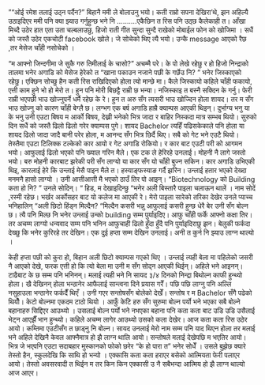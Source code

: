 

”“ओई रमेश तलाई उठ्न पर्दैन?” बिहानै ममी ले बोलाउनु भयो। कती राम्रो सपना देखिरा’थे, झन अहिल्यै उठाइदिएर ममी पनि क्या झ्याउ गर्नुहुन्छ भने नि ……….एकैछिन त रिस पनि उठ्छ कैलेकाही त। आँखा मिच्दै उठेर हात एता उता चल्बलाउछु, हिजो राती गीत सुन्दा सुन्दै राखेको मोबाईल फोन को खोजिमा । सधैं को जस्तै उठेर एकचोटी facebook खोले। जे सोचेको थिए त्यै भयो। उन्कै message आएको रैछ ,तर मेसेज चाँही नसोचेको ।


“म आफ्नो जिन्दगीमा जे सुकै गरु तिमीलाई के चासो?” अचम्मै परे। के पो लेखे रहेछु र हो हिजो निन्द्राको तालमा भनेर अगाडि को मेसेज हेरेको त “खाना पकाउन नजाने पछी के गर्छेउ नि? ” भनेर जिस्काएको रहेछु। एक्छिन सोच्छु हैन कती रिस राखिदिएको होला त्यो मान्छे मा। कैले जिस्कायो कहिले चाँही फकायो, एत्ती काम हुने भो हो मेरो त। हुन पनि मोरी बिछट्टै राम्री छ भन्या। नजिस्काइ त बस्नै सक्दिन के गर्नु। फेरी राम्री भएपछी भाउ खोज्नुपर्ने धर्मै रहेछ के रे। हुन त अरु सँग त्यसरी भाउ खोज्दिन होला शायद। तर म सँग भाउ खोज्नु को कारण चाँही बेग्लै छ। लग्भग एक बर्ष अगाडि हाम्रै क्याम्पस आएकी थिइन्। दुर्भाग्य भनु या के भनु उनी एउटा बिषय म आर्को बिषय, देख्नी भनेको भित्र जादा र बाहिर निस्कदा मात्र सम्भब थियो। सुरुको दिन सधैं को जस्तै ढिलो ढिलो गरेर क्याम्पस पुगे। शायद Bachelor त्यहिँ पढिसकेकाले पनि होला या शायद ढिलो जादा जादै बानी परेर होला, म आनन्द सँग भित्र छिर्दै थिए। सबै को गेट भने एउटै थियो। तेस्तैमा एउटा टिलिक्क टल्केको कार आयो र गेट अगाडि रोकियो। र कार बाट एउटी परी को आगमन भयो। आफुलाई ढिलो भएको पनि ख्याल गरिन मैले। एक टक ले हेरिरहे उनलाई। मोहनी नै लागे जस्तो भयो। बरु मोहनी कारबाट झरेकी परी सँग लाग्यो या कार सँग यो चाँही बुज्न सकिन। कार अगाडि उभिएकी थिइ, कारलाई हेरे कि उन्लाई मेसै पाइन मैले त। हस्याङ्फस्याङ गर्दै झरिन। उन्लाई हतार भएको देख्दा मनमनै हासो लाग्यो । उनी आत्तीआत्ती मै भएको ठाउँ तिर पो आइन्। “Biotechnology को Building कता हो नि? ” उनले सोदिन्। “ हिड, म देखाइदिन्छु “भनेर अली बिस्तारै पाइला चलाऊन थालें । नाम सोदें ,रस्मी रहेछ। भर्खर अर्कोसहर बाट यो कलेज मा आएकी रे। मेरो पाइला सारेको तरिका देखेर उनले प्याच्च भनिहालिन् “अली छिटो हिंड्न मिल्दैन? “मिल्दैन कसरी भन्नु आफुलाई कसरी हुन्छ धेरै बेर उनी सँग बोल्न छ। त्यै पनि मिल्छ नि भनेर उन्लाई उन्को building सम्म पुर्याइदिए। आफु चाँही फर्के आफ्नो कक्षा तिर। तर अचम्म लाग्यो धन्यवाद सम्म पनि भनिन आफुचाही ढिलो हुँदा हुँदै पनि पुर्याइदिराछु झन। बेलुकी फर्कदा देख्छु कि भनेर कुरिरहे तर देखिन। एक दुई हप्ता सम्म देखिन उनलाई। अनी त कुर्न नि झ्याउ लाग्न थाल्यो ।


केही हप्ता पछी को कुरा हो, बिहान अली छिटो क्याम्पस गएको थिए । उन्लाई त्यही बेला मा पहिलेको जसरी नै आएको देखे, फरक एत्ती हो कि त्यो बेला मा उनी म सँग सोद्न आएकी थिईन्। अहिले भने आइनन्। टाढैबाट के छ सम्म पनि भनिनन्। मलाई त्यही भने नि सायद ३/४ दिनको निन्द्रा बिथोल्न काफी हुन्थ्यो होला। खै देखिनन् होला भन्ठानेर आफैलाई सान्त्वना दिने प्रयास गरेँ। पछि पछि लाग्नु पनि अल्लि नसुहाउला भन्ठानेर फर्कदैँ थिएँ । उनी गएर सन्तोषसँग बोलेको देखेँ। सन्तोष र म Bachelor सँगै पढेको थियौँ। केटो बोल्नमा एकदम टाठो थियो । आफुँ केटि हरु सँग सुरुमा बोल्न पर्यो भने भएका सबै बोल्ने बहानाहरु सिद्दिएर आउथ्यो । उसलाई बोल्न पर्यो भने नभएका बहाना पनि कता कता बाट उडि उडि उसैलाई भेट्न आएझैँ भान हुन्थ्यो। कहिले अचम्म लागेर आउथ्यो उसको कला देखेर। आज कता कता रिस उठेर आयो। कम्तिमा एउटीसँग त छाड्नु नि बोल्न। सायद उनलाई मेरो नाम सम्म पनि याद थिएन होला तर मलाई भने अहिले देखिनै केवल आफ्नैमात्र हो झै लाग्न थालि आयो। सन्तोषले मलाई देखेपछि म भएतिर आयो। भित्र जे भएपनि एउटा सदाबहार मुस्कानको फोको छरेर “के हो पारा त” भनेर सोधेँ । उसले बुझेछ क्यारे तेस्तो हैन, स्कुलदेखि कि साथि हो भन्यो । एक्कासि कता कता हराएर बसेको आत्मियता फेरी पलाएर आयो। तेस्तो अवसरवादी त थिईन म तर किन किन एक्कासी उ नै सबैभन्दा आत्मिय हो झै लाग्न थाल्यो आज आएर।



